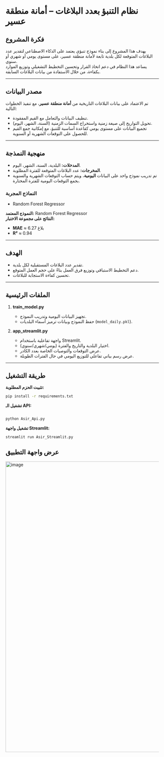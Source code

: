 # نظام التنبؤ بعدد البلاغات – أمانة منطقة عسير

## فكرة المشروع
يهدف هذا المشروع إلى بناء نموذج تنبؤي يعتمد على الذكاء الاصطناعي لتقدير عدد البلاغات المتوقعة لكل بلدية تابعة لأمانة منطقة عسير، على مستوى يومي أو شهري أو سنوي.  
يساعد هذا النظام في دعم اتخاذ القرار وتحسين التخطيط التشغيلي وتوزيع الموارد بكفاءة، من خلال الاستفادة من بيانات البلاغات السابقة.

---

## مصدر البيانات
تم الاعتماد على بيانات البلاغات التاريخية من **أمانة منطقة عسير**، مع تنفيذ الخطوات التالية:
- تنظيف البيانات والتعامل مع القيم المفقودة.
- تحويل التواريخ إلى صيغة زمنية واستخراج السمات الزمنية (السنة، الشهر، اليوم).
- تجميع البيانات على مستوى يومي كقاعدة أساسية للتنبؤ، مع إمكانية جمع القيم للحصول على التوقعات الشهرية أو السنوية.

---

## منهجية النمذجة
- **المدخلات:** البلدية، السنة، الشهر، اليوم.  
- **المخرجات:** عدد البلاغات المتوقعة للفترة المطلوبة.  
- تم تدريب نموذج واحد على البيانات **اليومية**، ويتم حساب التوقعات الشهرية والسنوية بجمع التوقعات اليومية للفترة المختارة.  

### النماذج المجربة
- Random Forest Regressor

**النموذج المعتمد:** Random Forest Regressor  
**النتائج على مجموعة الاختبار:**
- **MAE** ≈ 6.27 بلاغ  
- **R²** ≈ 0.94 

---

## الهدف
- تقدير عدد البلاغات المستقبلية لكل بلدية.
- دعم التخطيط الاستباقي وتوزيع فرق العمل بناءً على حجم العمل المتوقع.
- تحسين كفاءة الاستجابة للبلاغات.

---

## الملفات الرئيسية
1. **train_model.py**  
   - تجهيز البيانات اليومية وتدريب النموذج.
   - حفظ النموذج وبيانات ترميز أسماء البلديات (`model_daily.pkl`).

2. **app_streamlit.py**  
   - واجهة تفاعلية باستخدام Streamlit.
   - اختيار البلدية والتاريخ والفترة (يومي/شهري/سنوي).
   - عرض التوقعات والتوصيات الخاصة بعدد الكادر.
   - عرض رسم بياني تفاعلي للتوزيع اليومي في حال الفترات الطويلة.

---

## طريقة التشغيل

**تثبيت الحزم المطلوبة:**
```bash
pip install -r requirements.txt
```
**تشغيل الـ API:**

```bash

python Asir_Api.py
```
**تشغيل واجهة Streamlit:**

```bash
streamlit run Asir_Streamlit.py
```

## عرض واجهة التطبيق

<img width="1901" height="954" alt="image" src="https://github.com/user-attachments/assets/e6686aa3-e294-415f-944d-fa7aaadfe5ef" />

